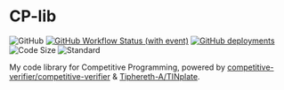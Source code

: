 # CP-lib

![GitHub](https://img.shields.io/github/license/Tiphereth-A/CP-lib)
[![GitHub Workflow Status (with event)](https://img.shields.io/github/actions/workflow/status/Tiphereth-A/CP-lib/verify.yml?logo=github)](https://github.com/Tiphereth-A/CP-lib/actions)
[![GitHub deployments](https://img.shields.io/github/deployments/Tiphereth-A/CP-lib/github-pages?label=pages+state&logo=github)](https://cplib.tifa-233.com/)
![Code Size](https://img.shields.io/github/languages/code-size/Tiphereth-A/CP-lib)
![Standard](https://img.shields.io/static/v1?label=standard&message=C%2B%2B17&color=green&logo=cplusplus)

My code library for Competitive Programming, powered by [competitive-verifier/competitive-verifier](https://github.com/competitive-verifier/competitive-verifier) & [Tiphereth-A/TINplate](https://github.com/Tiphereth-A/TINplate).
